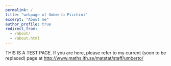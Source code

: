```yaml
---
permalink: /
title: "webpage of Umberto Picchini"
excerpt: "About me"
author_profile: true
redirect_from: 
  - /about/
  - /about.html
---
```


THIS IS A TEST PAGE. If you are here, please refer to my current (soon to be replaced) page at <a href="http://www.maths.lth.se/matstat/staff/umberto/">http://www.maths.lth.se/matstat/staff/umberto/</a>
